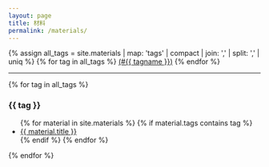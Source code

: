 ```yaml
---
layout: page
title: 材料
permalink: /materials/
---
```


<p>
  {% assign all_tags = site.materials | map: 'tags' | compact | join: ',' | split: ',' | uniq %}
  {% for tag in all_tags %}
    <a href="#{{ tag | slugify }}">(#{{ tagname }})</a>
  {% endfor %}
</p>

<hr>

{% for tag in all_tags %}
  <section id="{{ tag | slugify }}">
    <h3>{{ tag }}</h3>
    <ul>
      {% for material in site.materials %}
        {% if material.tags contains tag %}
          <li><a href="{{ material.url | relative_url }}">{{ material.title }}</a></li>
        {% endif %}
      {% endfor %}
    </ul>
  </section>
{% endfor %}